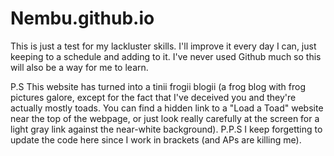 # Nembu.github.io

This is just a test for my lackluster skills. I'll improve it every day I can, just keeping to a schedule and adding to it.
I've never used Github much so this will also be a way for me to learn.

P.S This website has turned into a tinii frogii blogii (a frog blog with frog pictures galore, except for the fact that I've deceived you and they're actually mostly toads. You can find a hidden link to a "Load a Toad" website near the top of the webpage, or just look really carefully at the screen for a light gray link against the near-white background).
P.P.S I keep forgetting to update the code here since I work in brackets (and APs are killing me).
